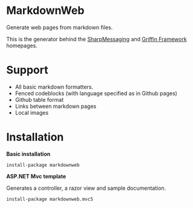 # MarkdownWeb

Generate web pages from markdown files.

This is the generator behind the [SharpMessaging](http://sharpmessaging.net/doc) and [Griffin Framework](http://griffinframework.net/doc) homepages.

# Support

* All basic markdown formatters.
* Fenced codeblocks (with language specified as in Github pages)
* Github table format
* Links between markdown pages
* Local images

# Installation

**Basic installation**

    install-package markdownweb
	
**ASP.NET Mvc template**

Generates a controller, a razor view and sample documentation.

    install-package markdownweb.mvc5

	